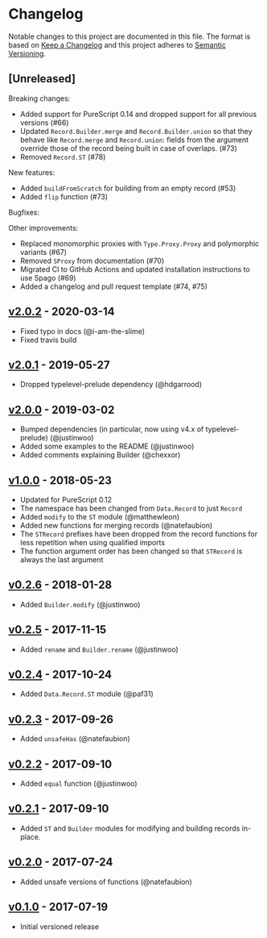 # Changelog

Notable changes to this project are documented in this file. The format is based on [Keep a Changelog](https://keepachangelog.com/en/1.0.0/) and this project adheres to [Semantic Versioning](https://semver.org/spec/v2.0.0.html).

## [Unreleased]

Breaking changes:
- Added support for PureScript 0.14 and dropped support for all previous versions (#66)
- Updated `Record.Builder.merge` and `Record.Builder.union` so that they behave like `Record.merge` and `Record.union`: fields from the argument override those of the record being built in case of overlaps. (#73)
- Removed `Record.ST` (#78)

New features:
- Added `buildFromScratch` for building from an empty record (#53)
- Added `flip` function (#73)

Bugfixes:

Other improvements:
- Replaced monomorphic proxies with `Type.Proxy.Proxy` and polymorphic variants (#67)
- Removed `SProxy` from documentation (#70)
- Migrated CI to GitHub Actions and updated installation instructions to use Spago (#69)
- Added a changelog and pull request template (#74, #75)

## [v2.0.2](https://github.com/purescript/purescript-record/releases/tag/v2.0.2) - 2020-03-14

- Fixed typo in docs (@i-am-the-slime)
- Fixed travis build

## [v2.0.1](https://github.com/purescript/purescript-record/releases/tag/v2.0.1) - 2019-05-27

- Dropped typelevel-prelude dependency (@hdgarrood)

## [v2.0.0](https://github.com/purescript/purescript-record/releases/tag/v2.0.0) - 2019-03-02

- Bumped dependencies (in particular, now using v4.x of typelevel-prelude) (@justinwoo)
- Added some examples to the README (@justinwoo)
- Added comments explaining Builder (@chexxor)

## [v1.0.0](https://github.com/purescript/purescript-record/releases/tag/v1.0.0) - 2018-05-23

- Updated for PureScript 0.12
- The namespace has been changed from `Data.Record` to just `Record`
- Added `modify` to the `ST` module (@matthewleon)
- Added new functions for merging records (@natefaubion)
- The `STRecord` prefixes have been dropped from the record functions for less repetition when using qualified imports
- The function argument order has been changed so that `STRecord` is always the last argument

## [v0.2.6](https://github.com/purescript/purescript-record/releases/tag/v0.2.6) - 2018-01-28

- Added `Builder.modify` (@justinwoo)

## [v0.2.5](https://github.com/purescript/purescript-record/releases/tag/v0.2.5) - 2017-11-15

- Added `rename` and `Builder.rename` (@justinwoo)

## [v0.2.4](https://github.com/purescript/purescript-record/releases/tag/v0.2.4) - 2017-10-24

- Added `Data.Record.ST` module (@paf31)

## [v0.2.3](https://github.com/purescript/purescript-record/releases/tag/v0.2.3) - 2017-09-26

- Added `unsafeHas` (@natefaubion)

## [v0.2.2](https://github.com/purescript/purescript-record/releases/tag/v0.2.2) - 2017-09-10

- Added `equal` function (@justinwoo)

## [v0.2.1](https://github.com/purescript/purescript-record/releases/tag/v0.2.1) - 2017-09-10

- Added `ST` and `Builder` modules for modifying and building records in-place.

## [v0.2.0](https://github.com/purescript/purescript-record/releases/tag/v0.2.0) - 2017-07-24

- Added unsafe versions of functions (@natefaubion)

## [v0.1.0](https://github.com/purescript/purescript-record/releases/tag/v0.1.0) - 2017-07-19

- Initial versioned release
